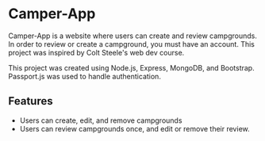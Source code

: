 # Camper-App

Camper-App is a website where users can create and review campgrounds. In order to review or create a campground, you must have an account. 
This project was inspired by Colt Steele's web dev course.

This project was created using Node.js, Express, MongoDB, and Bootstrap. Passport.js was used to handle authentication.

## Features
* Users can create, edit, and remove campgrounds
* Users can review campgrounds once, and edit or remove their review.

